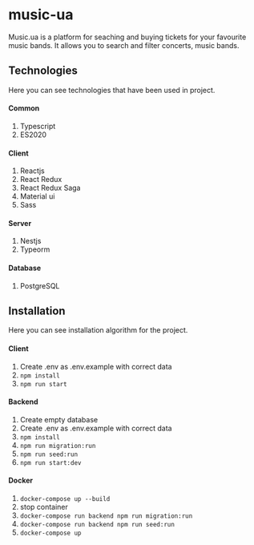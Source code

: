 # music-ua
Music.ua is a platform for seaching and buying tickets for your favourite music bands. It allows you to search and filter concerts, music bands.

## Technologies
Here you can see technologies that have been used in project.

#### Common
1. Typescript
2. ES2020

#### Client
1. Reactjs
2. React Redux
3. React Redux Saga
4. Material ui
5. Sass

#### Server
1. Nestjs
2. Typeorm

#### Database
1. PostgreSQL

## Installation
Here you can see installation algorithm for the project.

#### Client
1. Create .env as .env.example with correct data
2. ```npm install```
3. ```npm run start```

#### Backend
1. Create empty database
2. Create .env as .env.example with correct data
3. ```npm install```
4. ```npm run migration:run```
5. ```npm run seed:run```
6. ```npm run start:dev```

#### Docker
1. ```docker-compose up --build```
2. stop container
3. ```docker-compose run backend npm run migration:run```
4. ```docker-compose run backend npm run seed:run```
5. ```docker-compose up```
